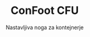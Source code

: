 ---
title: "ConFoot CFU"
subtitle: "Nastavljiva noga za kontejnerje"
mainImage: "/images/products/confoot-leg-cfu-main.jpg"
gallery:
  - "/images/products/confoot-leg-cfu-1.jpg"
  - "/images/products/confoot-leg-cfu-2.jpg"
  - "/images/products/confoot-leg-cfu-3.jpg"
shortDescription: "ConFoot CFU je nastavljiva noga za kontejnerje, ki vam omogoča prilagajanje višine kontejnerja od nivoja tal do 1,5 metra, brez dodatne opreme za rokovanje s kontejnerji."
technicalDescription: "ConFoot CFU je izdelan iz visokokakovostnega jekla in je opremljen z našim patentiranim zaklepnim mehanizmom za varno pritrjevanje na vogalne pritrdilne elemente kontejnerja. Omogoča prilagodljivo uporabo kontejnerjev v različnih okoljih in za različne namene."
videoID: "HDhFIRA-oZU"
specifications:
  - name: "Teža"
    value: "46 kg, ko je sestavljeno (teža posameznega kosa manj kot 25 kg)"
  - name: "Nosilnost"
    value: "20 ton"
  - name: "Nastavljiv razpon"
    value: "0–1.500 mm"
  - name: "Material"
    value: "Visokokakovostno jeklo"
price: "6.300 EUR"
priceVAT: "7.623 EUR"
pricingNotes: "Na voljo so popusti pri večjih količinah. Za individualne ponudbe se obrnite na nas."
buyLink: "/contact"
howToUse: |
  1. Postavite CFU pod vogal kontejnerja
  2. Angažirajte zaklepni mehanizem
  3. Prilagodite višino po potrebi (od nivoja tal do več kot en meter)
  4. Preverite varno pritrditev
  5. Ponovite za vse potrebne vogale
benefits:
  - title: "Ni potrebne dodatne opreme"
    description: "Celovito rokovanje s kontejnerji z uporabo samo CFU nog, kar odpravlja potrebo po težki opremi"
  - title: "Nastavitev višine"
    description: "Preprosto prilagodite višino kontejnerja od nivoja tal do več kot en meter (0–1.500 mm)"
  - title: "Upravljiva teža"
    description: "Sestavljen je iz več delov, pri čemer teža posameznega kosa ne presega 25 kg, kar olajša rokovanje"
  - title: "Večnamenska uporaba"
    description: "Primeren za različne panoge, vključno s transportnimi podjetji, obrambnimi silami, proizvodnimi obratih, trgovinskimi verigami, pristanišči in humanitarno pomočjo"
  - title: "Prilagodljiva uporaba"
    description: "Omogoča prilagodljivo uporabo kontejnerjev v različnih okoljih in za različne namene"
  - title: "Izboljšan potek dela"
    description: "Optimizira procese rokovanja s kontejnerji, s čimer izboljšuje operativno učinkovitost"
articleContent: |
  ## Kaj je ConFoot CFU?

  ConFoot CFU je rešitev za kontejnersko nogo z nastavljivo višino, zasnovana tako, da zagotovi največjo vsestranskost in prilagodljivost pri rokovanju s kontejnerji. Ta inovativni sistem vam omogoča prilagajanje višine kontejnerja od nivoja tal do več kot en meter (0–1.500 mm), brez dodatne opreme za rokovanje s kontejnerji. Model CFU izstopa po svoji zmožnosti dela s standardnimi pomorskimi kontejnerji v različnih okoljih in za različne namene, zaradi česar je idealna izbira za podjetja v številnih panogah.

  ## Kako deluje

  ConFoot CFU se neposredno pritrdi na vogalne pritrdilne elemente kontejnerja, s čimer zagotavlja stabilno osnovo za nakladanje, razkladanje in začasno shranjevanje. Njegova nastavljiva zasnova omogoča prilagodljivost pri postavljanju kontejnerjev na optimalno višino glede na vaše specifične potrebe. Sistem je sestavljen iz več delov, pri čemer teža posameznega kosa ne presega 25 kg, kar omogoča enostavno rokovanje operaterjev, medtem ko skupna teža nog, ko so sestavljene, znaša 46 kg. Enostaven mehanizem pritrditve omogoča hitro nameščanje in demontažo, kar bistveno skrajša čas in zmanjša potrebne vire za operacije rokovanja s kontejnerji.

  ## Uporabe ConFoot CFU

  ### Transportna podjetja
  ConFoot CFU se odlično obnese pri transportnih operacijah, kjer sta potrebna nastavitev višine in prilagodljivost. Transportna podjetja lahko uporabljajo CFU noge za enostavno nakladanje, razkladanje in postavljanje kontejnerjev brez potrebe po dodatni težki opremi, s čimer optimizirajo operacije in zmanjšajo stroške opreme.

  ### Obrambne sile
  Za obrambne sile CFU nudi prenosljivo in večnamensko rešitev za hitro postavljanje objektov na osnovi kontejnerjev v različnih terenih in okoljih. Možnost nastavitve višine omogoča optimalno postavitev tudi na neravnih površinah.

  ### Proizvodni obrati
  Proizvodni obrati imajo koristi od sposobnosti CFU, da omogoči fleksibilne proizvodne postavitve z nastavljivimi višinami kontejnerjev. Omogočanje natančnega postavljanja kontejnerjev tam, kjer so potrebni in na ustrezni višini, pripomore k učinkovitemu poteku proizvodnje in upravljanju zalog.

  ### Trgovinske verige
  Trgovinske verige lahko izkoristijo CFU noge za začasne ali sezonske rešitve shranjevanja, saj omogočajo prilagajanje višine kontejnerjev glede na nakladalne proge ali druge infrastrukturne zahteve.

  ### Pristanišča
  V pristaniških okoljih CFU nudi prilagodljivost pri rokovanju s kontejnerji in začasnem shranjevanju, kar omogoča učinkovito rabo prostora in virov, brez osrednje odvisnosti od težke opreme za dvigovanje.

  ### Humanitarna pomoč
  Pri operacijah humanitarne pomoči CFU ponuja praktično rešitev za hitro postavljanje objektov na osnovi kontejnerjev v zahtevnih okoljih, z možnostjo prilagajanja višine, da ustreza različnim terenima in operativnim potrebam.

  ## Prednosti ConFoot CFU

  ### Ni potrebne dodatne opreme
  CFU odpravlja potrebo po žerjavih, viličarjih ali drugi težki opremi za rokovanje s kontejnerji, s čimer zmanjšuje operativne stroške in odvisnost od specializirane opreme.

  ### Možnost nastavitve višine
  S nastavljivim razponom od 0 do 1.500 mm CFU zagotavlja brez primerno prilagodljivost pri postavljanju kontejnerjev na optimalno višino za različne aplikacije in okolja.

  ### Upravljiva teža
  Kljub svoji robustni konstrukciji in nosilnosti 20 ton je CFU zasnovan z mislijo na enostavno rokovanje operaterjev. Posamezni deli tehtajo manj kot 25 kg, kar omogoča enostavno sestavljanje in postavljanje.

  ### Večnamenska uporaba
  Oblika CFU ga naredi primernega za širok spekter panog in aplikacij, od logistike in proizvodnje do obrambe in humanitarne pomoči.

  ### Operativna prilagodljivost
  Z omogočanjem uporabe kontejnerjev v različnih okoljih in za različne namene CFU razširi funkcionalnost standardnih ladijskih kontejnerjev onkraj tradicionalnih vlog transporta in shranjevanja.

  ## Tehnične specifikacije

  - **Nosilnost**: 20 ton
  - **Skupna teža**: 46 kg, ko je sestavljeno
  - **Teža posameznih delov**: Manj kot 25 kg
  - **Nastavljiv razpon**: 0–1.500 mm
  - **Material**: Visokokakovostno jeklo z vzdržljivo obdelavo
  - **Združljivost**: Standardni vogalni pritrdilni elementi kontejnerjev

  ConFoot CFU predstavlja pomemben napredek v tehnologiji rokovanja s kontejnerji, saj ponuja rešitev, ki združuje nastavljivost višine, vsestranskost in operativno preprostost v enem samem izdelku.
---